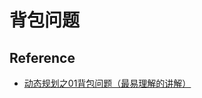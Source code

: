 # 背包问题


## Reference

- [动态规划之01背包问题（最易理解的讲解）](https://blog.csdn.net/mu399/article/details/7722810)
